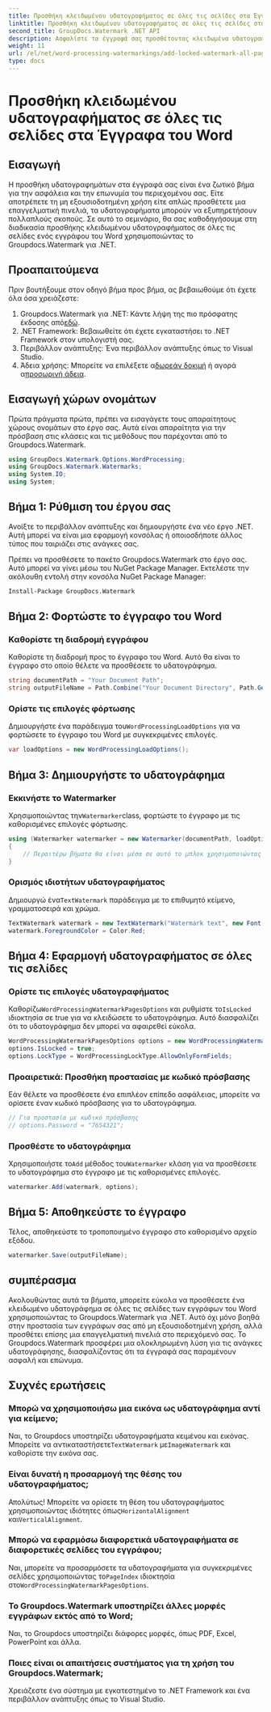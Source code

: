 ```yaml
---
title: Προσθήκη κλειδωμένου υδατογραφήματος σε όλες τις σελίδες στα Έγγραφα του Word
linktitle: Προσθήκη κλειδωμένου υδατογραφήματος σε όλες τις σελίδες στα Έγγραφα του Word
second_title: GroupDocs.Watermark .NET API
description: Ασφαλίστε τα έγγραφά σας προσθέτοντας κλειδωμένα υδατογραφήματα χρησιμοποιώντας το Groupdocs.Watermark για .NET. Ακολουθήστε τον βήμα προς βήμα οδηγό μας για εύκολη εφαρμογή.
weight: 11
url: /el/net/word-processing-watermarkings/add-locked-watermark-all-pages-word-docs/
type: docs
---
```

# Προσθήκη κλειδωμένου υδατογραφήματος σε όλες τις σελίδες στα Έγγραφα του Word

## Εισαγωγή
Η προσθήκη υδατογραφημάτων στα έγγραφά σας είναι ένα ζωτικό βήμα για την ασφάλεια και την επωνυμία του περιεχομένου σας. Είτε αποτρέπετε τη μη εξουσιοδοτημένη χρήση είτε απλώς προσθέτετε μια επαγγελματική πινελιά, τα υδατογραφήματα μπορούν να εξυπηρετήσουν πολλαπλούς σκοπούς. Σε αυτό το σεμινάριο, θα σας καθοδηγήσουμε στη διαδικασία προσθήκης κλειδωμένου υδατογραφήματος σε όλες τις σελίδες ενός εγγράφου του Word χρησιμοποιώντας το Groupdocs.Watermark για .NET.
## Προαπαιτούμενα
Πριν βουτήξουμε στον οδηγό βήμα προς βήμα, ας βεβαιωθούμε ότι έχετε όλα όσα χρειάζεστε:
1. Groupdocs.Watermark για .NET: Κάντε λήψη της πιο πρόσφατης έκδοσης από[εδώ](https://releases.groupdocs.com/Watermark/net/).
2. .NET Framework: Βεβαιωθείτε ότι έχετε εγκαταστήσει το .NET Framework στον υπολογιστή σας.
3. Περιβάλλον ανάπτυξης: Ένα περιβάλλον ανάπτυξης όπως το Visual Studio.
4.  Άδεια χρήσης: Μπορείτε να επιλέξετε α[δωρεάν δοκιμή](https://releases.groupdocs.com/) ή αγορά α[προσωρινή άδεια](https://purchase.groupdocs.com/temporary-license/).
## Εισαγωγή χώρων ονομάτων
Πρώτα πράγματα πρώτα, πρέπει να εισαγάγετε τους απαραίτητους χώρους ονομάτων στο έργο σας. Αυτά είναι απαραίτητα για την πρόσβαση στις κλάσεις και τις μεθόδους που παρέχονται από το Groupdocs.Watermark.
```csharp
using GroupDocs.Watermark.Options.WordProcessing;
using GroupDocs.Watermark.Watermarks;
using System.IO;
using System;
```
## Βήμα 1: Ρύθμιση του έργου σας

Ανοίξτε το περιβάλλον ανάπτυξης και δημιουργήστε ένα νέο έργο .NET. Αυτή μπορεί να είναι μια εφαρμογή κονσόλας ή οποιοσδήποτε άλλος τύπος που ταιριάζει στις ανάγκες σας.

Πρέπει να προσθέσετε το πακέτο Groupdocs.Watermark στο έργο σας. Αυτό μπορεί να γίνει μέσω του NuGet Package Manager. Εκτελέστε την ακόλουθη εντολή στην κονσόλα NuGet Package Manager:
```sh
Install-Package GroupDocs.Watermark
```
## Βήμα 2: Φορτώστε το έγγραφο του Word
### Καθορίστε τη διαδρομή εγγράφου
Καθορίστε τη διαδρομή προς το έγγραφο του Word. Αυτό θα είναι το έγγραφο στο οποίο θέλετε να προσθέσετε το υδατογράφημα.
```csharp
string documentPath = "Your Document Path";
string outputFileName = Path.Combine("Your Document Directory", Path.GetFileName(documentPath));
```
### Ορίστε τις επιλογές φόρτωσης
 Δημιουργήστε ένα παράδειγμα του`WordProcessingLoadOptions` για να φορτώσετε το έγγραφο του Word με συγκεκριμένες επιλογές.
```csharp
var loadOptions = new WordProcessingLoadOptions();
```
## Βήμα 3: Δημιουργήστε το υδατογράφημα
### Εκκινήστε το Watermarker
 Χρησιμοποιώντας την`Watermarker`class, φορτώστε το έγγραφο με τις καθορισμένες επιλογές φόρτωσης.
```csharp
using (Watermarker watermarker = new Watermarker(documentPath, loadOptions))
{
    // Περαιτέρω βήματα θα είναι μέσα σε αυτό το μπλοκ χρησιμοποιώντας
}
```
### Ορισμός ιδιοτήτων υδατογραφήματος
 Δημιουργώ ένα`TextWatermark` παράδειγμα με το επιθυμητό κείμενο, γραμματοσειρά και χρώμα.
```csharp
TextWatermark watermark = new TextWatermark("Watermark text", new Font("Arial", 19));
watermark.ForegroundColor = Color.Red;
```
## Βήμα 4: Εφαρμογή υδατογραφήματος σε όλες τις σελίδες
### Ορίστε τις επιλογές υδατογραφήματος
 Καθορίζω`WordProcessingWatermarkPagesOptions` και ρυθμίστε το`IsLocked` ιδιοκτησία σε true για να κλειδώσετε το υδατογράφημα. Αυτό διασφαλίζει ότι το υδατογράφημα δεν μπορεί να αφαιρεθεί εύκολα.
```csharp
WordProcessingWatermarkPagesOptions options = new WordProcessingWatermarkPagesOptions();
options.IsLocked = true;
options.LockType = WordProcessingLockType.AllowOnlyFormFields;
```
### Προαιρετικά: Προσθήκη προστασίας με κωδικό πρόσβασης
Εάν θέλετε να προσθέσετε ένα επιπλέον επίπεδο ασφάλειας, μπορείτε να ορίσετε έναν κωδικό πρόσβασης για το υδατογράφημα.
```csharp
// Για προστασία με κωδικό πρόσβασης
// options.Password = "7654321";
```
### Προσθέστε το υδατογράφημα
 Χρησιμοποιήστε το`Add` μέθοδος του`Watermarker` κλάση για να προσθέσετε το υδατογράφημα στο έγγραφο με τις καθορισμένες επιλογές.
```csharp
watermarker.Add(watermark, options);
```
## Βήμα 5: Αποθηκεύστε το έγγραφο
Τέλος, αποθηκεύστε το τροποποιημένο έγγραφο στο καθορισμένο αρχείο εξόδου.
```csharp
watermarker.Save(outputFileName);
```

## συμπέρασμα
Ακολουθώντας αυτά τα βήματα, μπορείτε εύκολα να προσθέσετε ένα κλειδωμένο υδατογράφημα σε όλες τις σελίδες των εγγράφων του Word χρησιμοποιώντας το Groupdocs.Watermark για .NET. Αυτό όχι μόνο βοηθά στην προστασία των εγγράφων σας από μη εξουσιοδοτημένη χρήση, αλλά προσθέτει επίσης μια επαγγελματική πινελιά στο περιεχόμενό σας. Το Groupdocs.Watermark προσφέρει μια ολοκληρωμένη λύση για τις ανάγκες υδατογράφησης, διασφαλίζοντας ότι τα έγγραφά σας παραμένουν ασφαλή και επώνυμα.
## Συχνές ερωτήσεις
### Μπορώ να χρησιμοποιήσω μια εικόνα ως υδατογράφημα αντί για κείμενο;
 Ναι, το Groupdocs υποστηρίζει υδατογραφήματα κειμένου και εικόνας. Μπορείτε να αντικαταστήσετε`TextWatermark` με`ImageWatermark` και καθορίστε την εικόνα σας.
### Είναι δυνατή η προσαρμογή της θέσης του υδατογραφήματος;
 Απολύτως! Μπορείτε να ορίσετε τη θέση του υδατογραφήματος χρησιμοποιώντας ιδιότητες όπως`HorizontalAlignment` και`VerticalAlignment`.
### Μπορώ να εφαρμόσω διαφορετικά υδατογραφήματα σε διαφορετικές σελίδες του εγγράφου;
 Ναι, μπορείτε να προσαρμόσετε τα υδατογραφήματα για συγκεκριμένες σελίδες χρησιμοποιώντας το`PageIndex` ιδιοκτησία στο`WordProcessingWatermarkPagesOptions`.
### Το Groupdocs.Watermark υποστηρίζει άλλες μορφές εγγράφων εκτός από το Word;
Ναι, το Groupdocs υποστηρίζει διάφορες μορφές, όπως PDF, Excel, PowerPoint και άλλα.
### Ποιες είναι οι απαιτήσεις συστήματος για τη χρήση του Groupdocs.Watermark;
Χρειάζεστε ένα σύστημα με εγκατεστημένο το .NET Framework και ένα περιβάλλον ανάπτυξης όπως το Visual Studio.